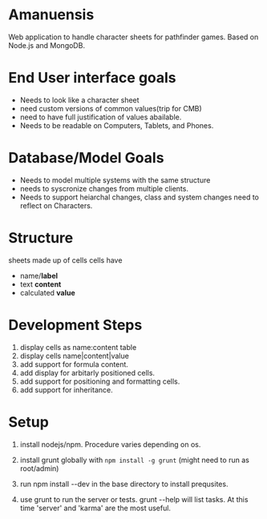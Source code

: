 Amanuensis
==========

Web application to handle character sheets for pathfinder games. Based on Node.js and MongoDB.

End User interface goals
========================

- Needs to look like a character sheet
- need custom versions of common values(trip for CMB)
- need to have full justification of values abailable.
- Needs to be readable on Computers, Tablets, and Phones.


Database/Model Goals
====================

- Needs to model multiple systems with the same structure
- needs to syscronize changes from multiple clients.
- Needs to support heiarchal changes, class and system changes need to reflect on Characters.


Structure
=========
sheets made up of cells
cells have
- name/**label**
- text **content**
- calculated **value**


Development Steps
=================

1. display cells as name:content table
2. display cells name|content|value
3. add support for formula content.
4. add display for arbitarly positioned cells.
5. add support for positioning and formatting cells.
6. add support for inheritance.




Setup
=====

1. install nodejs/npm. Procedure varies depending on os.

2. install grunt globally with `npm install -g grunt` (might need to 
run as root/admin)

2. run npm install --dev in the base directory to install prequsites.

3. use grunt to run the server or tests. grunt --help will list tasks. 
At this time 'server' and 'karma' are the most useful.
